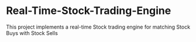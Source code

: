 # Real-Time-Stock-Trading-Engine
This project implements a real-time Stock trading engine for matching Stock Buys with Stock Sells
